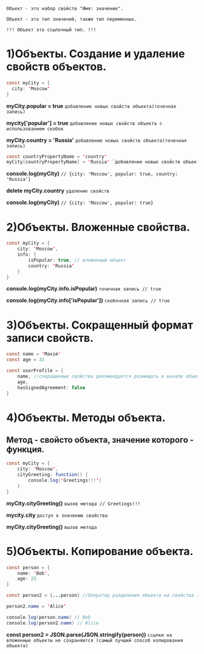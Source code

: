 ```Практически все сущности в JS - объекты.

Объект - это набор свойств "Имя: значение".

Объект - это тип значений, также тип переменных.

!!! Объект это ссылочный тип. !!!
```

# 1)Объекты. Создание и удаление свойств объектов.

```Java Script
const myCity = {
  city: 'Moscow'
}
```

**myCity.popular = true** `добавление новых свойств объекта(точечная запись)`

**mycity['popular'] = true** `добавление новых свойств объекта с использованием скобок`

**myCity.country = 'Russia'** `добавление новых свойств объекта(точечная запись)`

```Java Script
const countryPropertyName = 'country'
myCity[countryPropertyName] = 'Russia' `добавление новых свойств объекта с использованием скобок`
```

**console.log(myCity)**
`// {city: 'Moscow', popular: true, country: 'Russia'}`

**delete myCity.country** `удаление свойств`

**console.log(myCity)**
`// {city: 'Moscow', popular: true}`

# 2)Объекты. Вложенные свойства.

```Java Script
const myCity = {
	city: 'Moscow',
	info: {
		isPopular: true, // вложенный объект
		country: 'Russia'
	}
}
```

**console.log(myCity.info.isPopular)** `точечная запись
// true`

**console.log(myCity.info['isPopular'])** `скобочная запись
// true`

# 3)Объекты. Сокращенный формат записи свойств.

```Java Script
const name = 'Maxim'
const age = 31

const userProfile = {
	name, //сокращенные свойства рекомендуется размещать в начале объекта
	age,
	hasSignedAgreement: false
}
```

# 4)Объекты. Методы объекта.

## Метод - свойсто объекта, значение которого - функция.

```Java Script
const myCity = {
	city: 'Moscow',
	cityGreeting: function() {
		console.log('Greetings!!!')
	}
}
```

**myCity.cityGreeting()** `вызов метода
// Greetings!!!`

**mycity.city** `доступ к значению свойства`

**myCity.cityGreeting()** `вызов метода`

# 5)Объекты. Копирование объекта.

```Java Script
const person = {
	name: 'Bob',
	age: 25
}
```
```Java Script
const person2 = {...person} //Оператор разделения объекта на свойства (Берем объект person и разделяем на свойства name и age и эти свойства добавляем новому объекту person2 - так мы избегаем мутации(изменения свойств) объекта person)

person2.name = 'Alice'

console.log(person.name) // Bob
console.log(person2.name) // Alice
```

**const person2 = JSON.parse(JSON.stringify(person))** `ссылки на вложенные объекты не сохраняются (самый лучший способ копирования объекта)`
